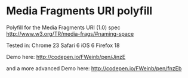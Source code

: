 # Media Fragments URI polyfill #

Polyfill for the Media Fragments URI (1.0) spec http://www.w3.org/TR/media-frags/#naming-space

Tested in:
	Chrome 23
	Safari 6
	iOS 6
	Firefox 18


Demo here: http://codepen.io/FWeinb/pen/JinzE

and a more advanced Demo here: http://codepen.io/FWeinb/pen/fnzEb

